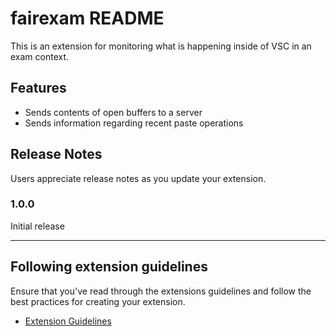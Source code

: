 # fairexam README

This is an extension for monitoring what is happening inside of VSC in an exam context.

## Features

- Sends contents of open buffers to a server
- Sends information regarding recent paste operations

## Release Notes

Users appreciate release notes as you update your extension.

### 1.0.0

Initial release

---

## Following extension guidelines

Ensure that you've read through the extensions guidelines and follow the best practices for creating your extension.

* [Extension Guidelines](https://code.visualstudio.com/api/references/extension-guidelines)
